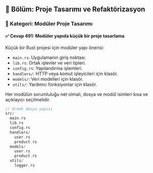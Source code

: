 ## 📘 Bölüm: Proje Tasarımı ve Refaktörizasyon  
### 🔹 Kategori: Modüler Proje Tasarımı  
#### ✅ Cevap 491: Modüler yapıda küçük bir proje tasarlama

Küçük bir Rust projesi için modüler yapı önerisi:

- `main.rs`: Uygulamanın giriş noktası.
- `lib.rs`: Ortak işlevler ve veri tipleri.
- `config.rs`: Yapılandırma işlemleri.
- `handlers/`: HTTP veya komut işleyicileri için klasör.
- `models/`: Veri modelleri için klasör.
- `utils/`: Yardımcı fonksiyonlar için klasör.

Her modülün sorumluluğu net olmalı, dosya ve modül isimleri kısa ve açıklayıcı seçilmelidir.

```rust
// Örnek dosya yapısı
src/
  main.rs
  lib.rs
  config.rs
  handlers/
    user.rs
    product.rs
  models/
    user.rs
    product.rs
  utils/
    logger.rs
```
